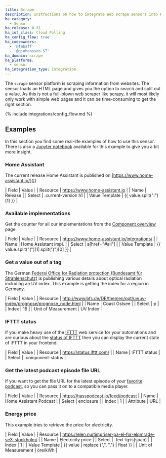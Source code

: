 ```yaml
---
title: Scrape
description: Instructions on how to integrate Web scrape sensors into Home Assistant.
ha_category:
  - Sensor
ha_release: 0.31
ha_iot_class: Cloud Polling
ha_config_flow: true
ha_codeowners:
  - '@fabaff'
  - '@gjohansson-ST'
ha_domain: scrape
ha_platforms:
  - sensor
ha_integration_type: integration
---
```


The `scrape` sensor platform is scraping information from websites. The sensor loads an HTML page and gives you the option to search and split out a value. As this is not a full-blown web scraper like [scrapy](https://scrapy.org/), it will most likely only work with simple web pages and it can be time-consuming to get the right section.

{% include integrations/config_flow.md %}

## Examples

In this section you find some real-life examples of how to use this sensor. There is also a [Jupyter notebook](https://nbviewer.jupyter.org/github/home-assistant/home-assistant-notebooks/blob/master/other/web-scraping.ipynb) available for this example to give you a bit more insight.

### Home Assistant

The current release Home Assistant is published on [https://www.home-assistant.io/](/)

| Field | Value |
| Resource | https://www.home-assistant.io |
| Name | Release |
| Select | .current-version h1 |
| Value Template | {{ value.split(":")[1] }} |

### Available implementations

Get the counter for all our implementations from the [Component overview](/integrations/) page.

| Field | Value |
| Resource | https://www.home-assistant.io/integrations/ |
| Name | Home Assistant impl. |
| Select | a[href="#all"] |
| Value Template | {{ value.split("(")[1].split(")")[0] }} |

### Get a value out of a tag

The German [Federal Office for Radiation protection (Bundesamt für Strahlenschutz)](http://www.bfs.de/) is publishing various details about optical radiation including an UV index. This example is getting the index for a region in Germany.

| Field | Value |
| Resource | http://www.bfs.de/DE/themen/opt/uv/uv-index/prognose/prognose_node.html |
| Name | Coast Ostsee |
| Select | p |
| Index | 19 |
| Unit of Measurement | UV Index |

### IFTTT status

If you make heavy use of the [IFTTT](/integrations/ifttt/) web service for your automations and are curious about the [status of IFTTT](https://status.ifttt.com/) then you can display the current state of IFTTT in your frontend.

| Field | Value |
| Resource | https://status.ifttt.com/ |
| Name | IFTTT status |
| Select | .component-status |

### Get the latest podcast episode file URL

If you want to get the file URL for the latest episode of your [favorite podcast](https://hasspodcast.io/), so you can pass it on to a compatible media player.

| Field | Value |
| Resource | https://hasspodcast.io/feed/podcast |
| Name | Home Assistant Podcast |
| Select | enclosure |
| Index | 1 |
| Attribute | URL |

### Energy price

This example tries to retrieve the price for electricity.

| Field | Value |
| Resource | https://elen.nu/timpriser-pa-el-for-elomrade-se3-stockholm/ |
| Name | Electricity price |
| Select | .text-lg:is(span) |
| Index | 1 |
| Value Template | {{ value | replace (",", ".") | float }} |
| Unit of Measurement | öre/kWh |
